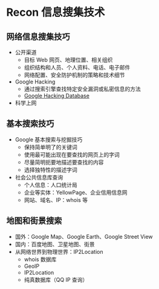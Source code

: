 # Recon 信息搜集技术

## 网络信息搜集技巧

* 公开渠道
  * 目标 Web 网页、地理位置、相关组织
  * 组织结构和人员、个人资料、电话、电子邮件
  * 网络配置、安全防护机制的策略和技术细节
* Google Hacking
  * 通过搜索引擎查找特定安全漏洞或私密信息的方法
  * [Google Hacking Database](https://www.exploit-db.com/google-hacking-database/)
* 科学上网

## 基本搜索技巧

* Google 基本搜索与挖掘技巧
  * 保持简单明了的关键词
  * 使用最可能出现在要查找的网页上的字词
  * 尽量简明扼要地描述要查找的内容
  * 选择独特性的描述字词
* 社会公共信息库查询
  * 个人信息：人口统计局
  * 企业等实体：YellowPage、企业信用信息网
  * 网站、域名、IP：whois 等

## 地图和街景搜索

* 国外：Google Map、Google Earth、Google Street View
* 国内：百度地图、卫星地图、街景
* 从网络世界到物理世界：IP2Location
  * whois 数据库
  * GeoIP
  * IP2Location
  * 纯真数据库（QQ IP 查询）